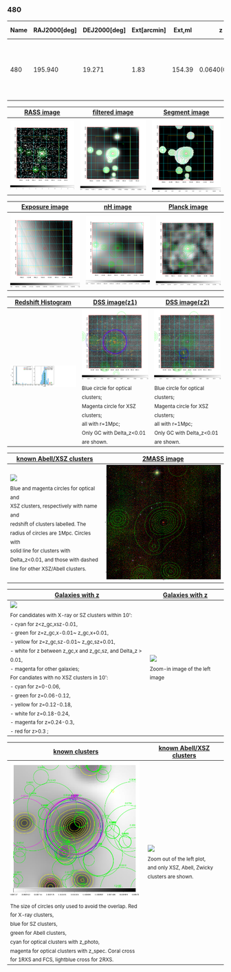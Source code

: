 <div STYLE="page-break-after: always;"></div>

### 480

|Name|RAJ2000[deg]|DEJ2000[deg] |Ext[arcmin]| Ext,ml | z | z_src| C|GC(XSZ,Delta_z<0.01)| GC(OPT,Delta_z<0.01)|GC| R_sig[arcmin] | R500[arcmin] | R500[Mpc]| CRsig[c/s] | CR500[c/s] |L500[1E44 erg/s]|F500[1E-12 erg/s/cm^2]| M500[1E14 Msun]|Tx[keV]|Cnt_sig|Beta|Rc[arcmin]|Comment|Alias|
|---|---|---|---|---|---|------|---|--------|---------|----------|---|---|---|---|---|---|---|---|---|---|---|---|---|---|
|480| 195.940| 19.271| 1.83| 154.39| 0.0640(0.005)| z1, z_xsz| B| L03, MCXC, PSZ2, Tar, XB| A, N, W| A, C, F20, L03, MCXC, N, PSZ2, Tar, W, XB| 26.181| 12.476| 0.921| 0.591(0.058)| 0.544(0.053)| 1.025(0.056)| 10.376(0.569)| 2.36(0.06)| 3.71(0.06)| 345.0| 0.584(-0.021+0.024)| 2.268(-0.276+0.295)| -| k175|

|[RASS image](../image/480/480_img.pdf)|[filtered image](../image/480/480_fil.pdf)|[Segment image](../image/480/480_seg.pdf)|
|-------------------|--------------------|-------------------|
| <img src="../image/480/480_img.png" width="300">  | <img src="../image/480/480_fil.png" width="300">   | <img src="../image/480/480_seg.png" width="300">  |

|[Exposure image](../image/480/480_mex.pdf)| [nH image](../image/480/480_nh.pdf)| [Planck image](../image/480/480_p.pdf)|
|-------------------|--------------------|-------------------|
|<img src="../image/480/480_mex.png" width="300">   | <img src="../image/480/480_nh.png" width="300">    | <img src="../image/480/480_p.png" width="300"> |

|[Redshift Histogram](../image/480/480_zg.pdf) | [DSS image(z1)](../image/480/480_dss_z1.pdf)      |  [DSS image(z2)](../image/480/480_dss_z2.pdf)    |
|-------------------|--------------------|-------------------|
|<img src="../image/480/480_zg.png" width="300"> |<img src="../image/480/480_dss_z1.png" width="300"> <sub><br>Blue circle for optical clusters; <br>Magenta circle for XSZ clusters; <br>all with r=1Mpc; <br>Only GC with Delta_z<0.01 are shown. </sub>| <img src="../image/480/480_dss_z2.png" width="300"><sub><br>Blue circle for optical clusters; <br>Magenta circle for XSZ clusters; <br>all with r=1Mpc; <br>Only GC with Delta_z<0.01 are shown. </sub> |

|[known Abell/XSZ clusters](../image/480/480_m.pdf) | [2MASS image](../image/480/480_2mass.pdf)      |
|-------------------|-------------------|
|<img src=../image/480/480_m.png width="300"> <br><sub>Blue and magenta circles for optical and <br>XSZ clusters, respectively with name and <br>redshift of clusters labelled. The <br>radius of circles are 1Mpc. Circles with <br>solid line for clusters with <br>Delta_z<0.01, and those with dashed <br>line for other XSZ/Abell clusters.        </sub>|<img src="../image/480/480_2mass.png" width="300">  |

|[Galaxies with z](../image/480/480_opt_ned.pdf) |[Galaxies with z](../image/480/480_opt_ned_zoom.pdf) |
|-------------------|-------------------|
| <img src=../image/480/480_opt_ned.png width="300"> <br><sub> For candidates with X-ray or SZ clusters within 10': <br> - cyan for z<z_gc,xsz-0.01, <br> - green for z=z_gc,x-0.01~ z_gc,x+0.01, <br> - yellow for z=z_gc,sz-0.01~ z_gc,sz+0.01, <br> - white for z between z_gc,x and z_gc,sz, and Delta_z > 0.01, <br> - magenta for other galaxies; <br>For candiates with no XSZ clusters in 10': <br> - cyan for z=0-0.06, <br> - green for z=0.06-0.12, <br> - yellow for z=0.12-0.18, <br> - white for z=0.18-0.24, <br> - magenta for z=0.24-0.3, <br> - red for z>0.3 ;  </sub>|<img src=../image/480/480_opt_ned_zoom.png width="300">  <br><sub> Zoom-in image of the left image</sub>|

|[known clusters](../image/480/480_gc.pdf) |[known Abell/XSZ clusters](../image/480/480_gc_large.pdf) |
|-------------------|-------------------|
| <img src=../image/480/480_gc.png width="300"> <br><sub> The size of circles only used to avoid the overlap. Red for X-ray clusters, <br> blue for SZ clusters, <br> green for Abell clusters, <br> cyan for optical clusters with z_photo, <br> magenta for optical clusters with z_spec. Coral cross for 1RXS and FCS, lightblue cross for 2RXS. </sub>|<img src=../image/480/480_gc_large.png width="300"> <br><sub> Zoom out of the left plot, <br> and only XSZ, Abell, Zwicky clusters are shown. </sub> |



